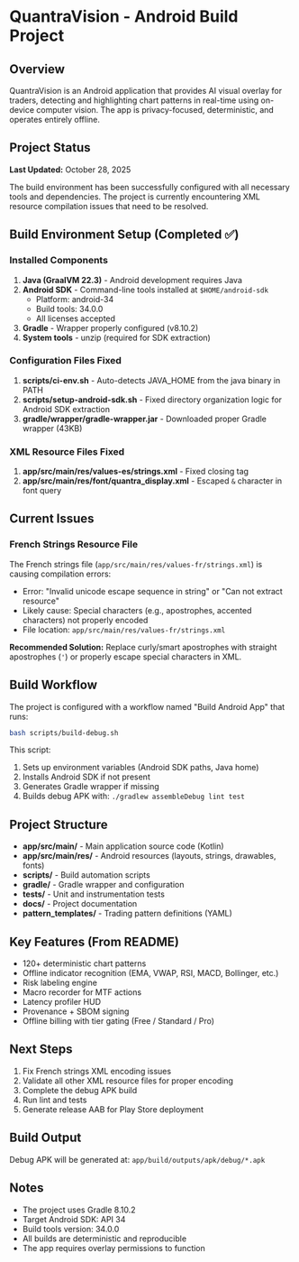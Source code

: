 # QuantraVision - Android Build Project

## Overview
QuantraVision is an Android application that provides AI visual overlay for traders, detecting and highlighting chart patterns in real-time using on-device computer vision. The app is privacy-focused, deterministic, and operates entirely offline.

## Project Status
**Last Updated:** October 28, 2025

The build environment has been successfully configured with all necessary tools and dependencies. The project is currently encountering XML resource compilation issues that need to be resolved.

## Build Environment Setup (Completed ✅)

### Installed Components
1. **Java (GraalVM 22.3)** - Android development requires Java
2. **Android SDK** - Command-line tools installed at `$HOME/android-sdk`
   - Platform: android-34
   - Build tools: 34.0.0
   - All licenses accepted
3. **Gradle** - Wrapper properly configured (v8.10.2)
4. **System tools** - unzip (required for SDK extraction)

### Configuration Files Fixed
1. **scripts/ci-env.sh** - Auto-detects JAVA_HOME from the java binary in PATH
2. **scripts/setup-android-sdk.sh** - Fixed directory organization logic for Android SDK extraction
3. **gradle/wrapper/gradle-wrapper.jar** - Downloaded proper Gradle wrapper (43KB)

### XML Resource Files Fixed
1. **app/src/main/res/values-es/strings.xml** - Fixed closing tag
2. **app/src/main/res/font/quantra_display.xml** - Escaped `&` character in font query

## Current Issues

### French Strings Resource File
The French strings file (`app/src/main/res/values-fr/strings.xml`) is causing compilation errors:
- Error: "Invalid unicode escape sequence in string" or "Can not extract resource"
- Likely cause: Special characters (e.g., apostrophes, accented characters) not properly encoded
- File location: `app/src/main/res/values-fr/strings.xml`

**Recommended Solution:** Replace curly/smart apostrophes with straight apostrophes (`'`) or properly escape special characters in XML.

## Build Workflow
The project is configured with a workflow named "Build Android App" that runs:
```bash
bash scripts/build-debug.sh
```

This script:
1. Sets up environment variables (Android SDK paths, Java home)
2. Installs Android SDK if not present
3. Generates Gradle wrapper if missing
4. Builds debug APK with: `./gradlew assembleDebug lint test`

## Project Structure
- **app/src/main/** - Main application source code (Kotlin)
- **app/src/main/res/** - Android resources (layouts, strings, drawables, fonts)
- **scripts/** - Build automation scripts
- **gradle/** - Gradle wrapper and configuration
- **tests/** - Unit and instrumentation tests
- **docs/** - Project documentation
- **pattern_templates/** - Trading pattern definitions (YAML)

## Key Features (From README)
- 120+ deterministic chart patterns
- Offline indicator recognition (EMA, VWAP, RSI, MACD, Bollinger, etc.)
- Risk labeling engine
- Macro recorder for MTF actions
- Latency profiler HUD
- Provenance + SBOM signing
- Offline billing with tier gating (Free / Standard / Pro)

## Next Steps
1. Fix French strings XML encoding issues
2. Validate all other XML resource files for proper encoding
3. Complete the debug APK build
4. Run lint and tests
5. Generate release AAB for Play Store deployment

## Build Output
Debug APK will be generated at: `app/build/outputs/apk/debug/*.apk`

## Notes
- The project uses Gradle 8.10.2
- Target Android SDK: API 34
- Build tools version: 34.0.0
- All builds are deterministic and reproducible
- The app requires overlay permissions to function

